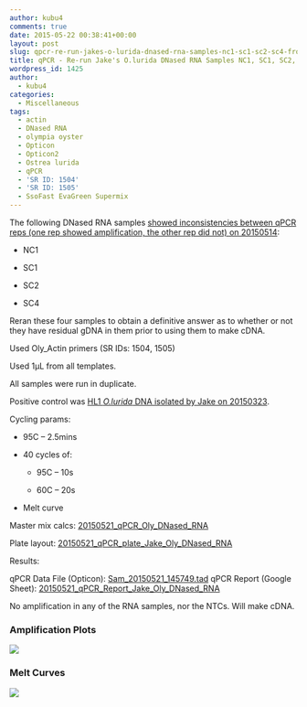 ```yaml
---
author: kubu4
comments: true
date: 2015-05-22 00:38:41+00:00
layout: post
slug: qpcr-re-run-jakes-o-lurida-dnased-rna-samples-nc1-sc1-sc2-sc4-from-20150514
title: qPCR - Re-run Jake's O.lurida DNased RNA Samples NC1, SC1, SC2, SC4 from 20150514
wordpress_id: 1425
author:
  - kubu4
categories:
  - Miscellaneous
tags:
  - actin
  - DNased RNA
  - olympia oyster
  - Opticon
  - Opticon2
  - Ostrea lurida
  - qPCR
  - 'SR ID: 1504'
  - 'SR ID: 1505'
  - SsoFast EvaGreen Supermix
---
```


The following DNased RNA samples [showed inconsistencies between qPCR reps (one rep showed amplification, the other rep did not) on 20150514](http://onsnetwork.org/kubu4/2015/05/14/qpcr-jakes-o-lurida-ctenidia-dnased-rna-control-samples/):




    
  * NC1

    
  * SC1

    
  * SC2

    
  * SC4



Reran these four samples to obtain a definitive answer as to whether or not they have residual gDNA in them prior to using them to make cDNA.

Used Oly_Actin primers (SR IDs: 1504, 1505)

Used 1μL from all templates.

All samples were run in duplicate.

Positive control was [HL1 _O.lurida_ DNA isolated by Jake on 20150323](http://heareresearch.blogspot.com/2015/03/3-23-2015-ezna-dna-isolation-with-seed.html).

Cycling params:




    
  * 95C – 2.5mins

    
  * 40 cycles of:

    
    * 95C – 10s

    
    * 60C – 20s




    
  * Melt curve



Master mix calcs: [20150521_qPCR_Oly_DNased_RNA](https://docs.google.com/spreadsheets/d/1AVf-RgRTnR65N62REZ8RWKKucuh6IAlZpuaiUbs5uOY/edit?usp=sharing)

Plate layout: [20150521_qPCR_plate_Jake_Oly_DNased_RNA](https://docs.google.com/spreadsheets/d/1yijvNDdUAPcy-HhrkHjr1R3LwdFCQTj5ci02CraQa2k/edit?usp=sharing)



Results:

qPCR Data File (Opticon): [Sam_20150521_145749.tad](http://eagle.fish.washington.edu/Arabidopsis/qPCR/Opticon/Sam_20150521_145749.tad)
qPCR Report (Google Sheet): [20150521_qPCR_Report_Jake_Oly_DNased_RNA](https://docs.google.com/spreadsheets/d/1ey-Cih6uJxoUpskVAGJS_DfO3Zc3SJzvpcPTno6qNQA/edit?usp=sharing)



No amplification in any of the RNA samples, nor the NTCs. Will make cDNA.





### Amplification Plots



[![](http://eagle.fish.washington.edu/Arabidopsis/20150521_qPCR_Amp_Jake_Oly_DNased%20RNA_.JPG)](http://eagle.fish.washington.edu/Arabidopsis/20150521_qPCR_Amp_Jake_Oly_DNased%20RNA_.JPG)







### Melt Curves



[![](http://eagle.fish.washington.edu/Arabidopsis/20150521_qPCR_Melt_Jake_Oly_DNased%20RNA_.JPG)](http://eagle.fish.washington.edu/Arabidopsis/20150521_qPCR_Melt_Jake_Oly_DNased%20RNA_.JPG)
